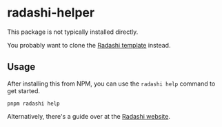 # radashi-helper

This package is not typically installed directly.

You probably want to clone the [Radashi template](https://github.com/radashi-org/radashi-template) instead.

## Usage

After installing this from NPM, you can use the `radashi help` command to get started.

```
pnpm radashi help
```

Alternatively, there's a guide over at the [Radashi website](https://radashi-org.github.io/your-own-radashi).
